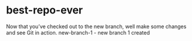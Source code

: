 # best-repo-ever
Now that you’ve checked out to the new branch, well make some changes and see Git in action.
new-branch-1 - new branch 1 created
